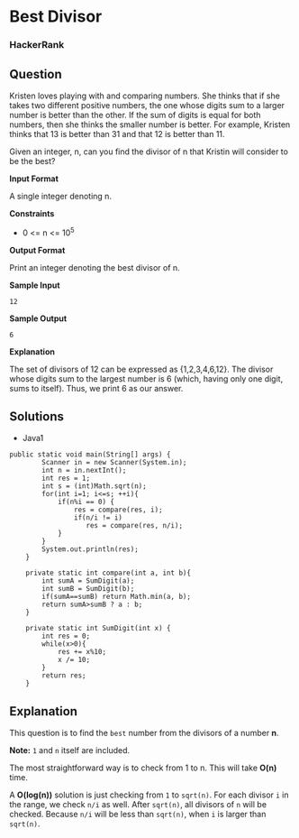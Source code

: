 # Best Divisor

### HackerRank

## Question

Kristen loves playing with and comparing numbers. She thinks that if she takes two different positive numbers, the one whose digits sum to a larger number is better than the other. If the sum of digits is equal for both numbers, then she thinks the smaller number is better. For example, Kristen thinks that 13 is better than 31 and that 12 is better than 11.

Given an integer, n, can you find the divisor of n that Kristin will consider to be the best?

**Input Format**

A single integer denoting n.

**Constraints**

* 0 <= n <= 10<sup>5</sup>

**Output Format**

Print an integer denoting the best divisor of n.

**Sample Input**
```
12
```

**Sample Output**
```
6
```

**Explanation**

The set of divisors of 12 can be expressed as {1,2,3,4,6,12}. The divisor whose digits sum to the largest number is 6 (which, having only one digit, sums to itself). Thus, we print 6 as our answer.

## Solutions
* Java1
```
public static void main(String[] args) {
        Scanner in = new Scanner(System.in);
        int n = in.nextInt();
        int res = 1;
        int s = (int)Math.sqrt(n);
        for(int i=1; i<=s; ++i){
            if(n%i == 0) {
                res = compare(res, i);
                if(n/i != i)
                   res = compare(res, n/i);
            }
        }
        System.out.println(res);
    }
    
    private static int compare(int a, int b){
        int sumA = SumDigit(a);
        int sumB = SumDigit(b);
        if(sumA==sumB) return Math.min(a, b);
        return sumA>sumB ? a : b;
    }
    
    private static int SumDigit(int x) {
        int res = 0;
        while(x>0){
            res += x%10;
            x /= 10;
        }
        return res;
    }

```

## Explanation

This question is to find the `best` number from the divisors of a number **n**.

**Note:** `1` and `n` itself are included.

The most straightforward way is to check from 1 to n. This will take **O(n)** time.

A **O(log(n))** solution is just checking from `1` to `sqrt(n)`. For each divisor `i` in the range, we check `n/i` as well. After `sqrt(n)`, all divisors of `n` will be checked. Because `n/i` will be less than `sqrt(n)`, when `i` is larger than `sqrt(n)`.
